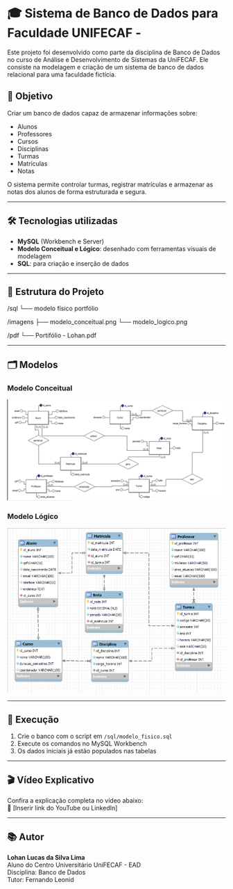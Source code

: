 # 🎓 Sistema de Banco de Dados para Faculdade UNIFECAF - 

Este projeto foi desenvolvido como parte da disciplina de Banco de Dados no curso de Análise e Desenvolvimento de Sistemas da UniFECAF. Ele consiste na modelagem e criação de um sistema de banco de dados relacional para uma faculdade fictícia.

## 🧠 Objetivo

Criar um banco de dados capaz de armazenar informações sobre:

- Alunos
- Professores
- Cursos
- Disciplinas
- Turmas
- Matrículas
- Notas

O sistema permite controlar turmas, registrar matrículas e armazenar as notas dos alunos de forma estruturada e segura.

---

## 🛠️ Tecnologias utilizadas

- **MySQL** (Workbench e Server)
- **Modelo Conceitual e Lógico**: desenhado com ferramentas visuais de modelagem
- **SQL**: para criação e inserção de dados

---

## 📁 Estrutura do Projeto

/sql
└── modelo físico portfólio

/imagens
├── modelo_conceitual.png
└── modelo_logico.png

/pdf
└── Portifólio - Lohan.pdf

---

## 🗂️ Modelos

### Modelo Conceitual
![Modelo Conceitual](imagens/modelo_conceitual.png)

### Modelo Lógico
![Modelo Lógico](imagens/modelo_logico.png)

---

## 💾 Execução

1. Crie o banco com o script em `/sql/modelo_fisico.sql`
2. Execute os comandos no MySQL Workbench
3. Os dados iniciais já estão populados nas tabelas

---

## 🎬 Vídeo Explicativo

Confira a explicação completa no vídeo abaixo:  
🔗 [Inserir link do YouTube ou LinkedIn]

---

## 📚 Autor

**Lohan Lucas da Silva Lima**  
Aluno do Centro Universitário UniFECAF - EAD  
Disciplina: Banco de Dados  
Tutor: Fernando Leonid

